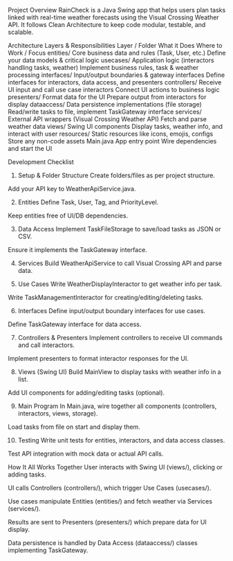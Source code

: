 Project Overview
RainCheck is a Java Swing app that helps users plan tasks linked with real-time weather forecasts using the Visual Crossing Weather API. It follows Clean Architecture to keep code modular, testable, and scalable.

Architecture Layers & Responsibilities
Layer / Folder	What it Does	Where to Work / Focus
entities/	Core business data and rules (Task, User, etc.)	Define your data models & critical logic
usecases/	Application logic (interactors handling tasks, weather)	Implement business rules, task & weather processing
interfaces/	Input/output boundaries & gateway interfaces	Define interfaces for interactors, data access, and presenters
controllers/	Receive UI input and call use case interactors	Connect UI actions to business logic
presenters/	Format data for the UI	Prepare output from interactors for display
dataaccess/	Data persistence implementations (file storage)	Read/write tasks to file, implement TaskGateway interface
services/	External API wrappers (Visual Crossing Weather API)	Fetch and parse weather data
views/	Swing UI components	Display tasks, weather info, and interact with user
resources/	Static resources like icons, emojis, configs	Store any non-code assets
Main.java	App entry point	Wire dependencies and start the UI

Development Checklist
1. Setup & Folder Structure
Create folders/files as per project structure.

Add your API key to WeatherApiService.java.

2. Entities
Define Task, User, Tag, and PriorityLevel.

Keep entities free of UI/DB dependencies.

3. Data Access
Implement TaskFileStorage to save/load tasks as JSON or CSV.

Ensure it implements the TaskGateway interface.

4. Services
Build WeatherApiService to call Visual Crossing API and parse data.

5. Use Cases
Write WeatherDisplayInteractor to get weather info per task.

Write TaskManagementInteractor for creating/editing/deleting tasks.

6. Interfaces
Define input/output boundary interfaces for use cases.

Define TaskGateway interface for data access.

7. Controllers & Presenters
Implement controllers to receive UI commands and call interactors.

Implement presenters to format interactor responses for the UI.

8. Views (Swing UI)
Build MainView to display tasks with weather info in a list.

Add UI components for adding/editing tasks (optional).

9. Main Program
In Main.java, wire together all components (controllers, interactors, views, storage).

Load tasks from file on start and display them.

10. Testing
Write unit tests for entities, interactors, and data access classes.

Test API integration with mock data or actual API calls.

How It All Works Together
User interacts with Swing UI (views/), clicking or adding tasks.

UI calls Controllers (controllers/), which trigger Use Cases (usecases/).

Use cases manipulate Entities (entities/) and fetch weather via Services (services/).

Results are sent to Presenters (presenters/) which prepare data for UI display.

Data persistence is handled by Data Access (dataaccess/) classes implementing TaskGateway.